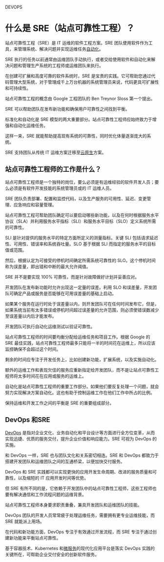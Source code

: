 DEVOPS

# 什么是 SRE（站点可靠性工程）？

站点可靠性工程（SRE）是 IT 运维的软件工程方案。SRE 团队使用软件作为工具，来管理系统、解决问题并实现运维任务[自动化](https://www.redhat.com/zh/topics/automation)。

SRE 执行的任务以前通常由运维团队手动执行，或者交给使用软件和自动化来解决问题和管理生产系统的工程师或运维团队来执行。 

在创建可扩展和高度可靠的软件系统时，SRE 是宝贵的实践。它可帮助您通过代码管理大型系统，对于管理成千上万台机器的系统管理员来说，代码更具可扩展性和可持续性。 

站点可靠性工程的概念由 Google 工程团队的 Ben Treynor Sloss 第一个提出。 

SRE 可以帮助团队在发布新功能和确保用户可靠性之间找到平衡。

标准化和自动化是 SRE 模型的两大重要部分。站点可靠性工程师应始终致力于增强和自动化运维任务。

这样一来，SRE 就能帮助提高现有系统的可靠性，同时优化体量逐渐庞大的系统。 

SRE 支持团队从传统 IT 运维方案迁移至[云原生](https://www.redhat.com/zh/topics/cloud-native-apps)方案。

## 站点可靠性工程师的工作是什么？

站点可靠性工程师是一个独特的岗位，要么必须是有运维经验的软件开发人员；要么必须是有软件开发技能的系统管理员或的 IT 运维人员。 

SRE 团队负责部署、配置和监控代码，以及生产服务的可用性、延迟、变更管理、应急响应和容量管理。

站点可靠性工程可帮助团队确定可以要启动哪些新功能，以及在何时根据服务水平协议（SLA）并利用服务水平指标（SLI）和服务水平目标（SLO）定义系统所需的可靠性。 

SLI 是针对提供的服务水平的特定方面所定义的测量指标。关键 SLI 包括请求延迟性、可用性、错误率和系统吞吐量。SLO 基于根据 SLI 而指定的服务水平的目标值或范围。

然后，根据认定为可接受的停机时间确定所需系统可靠性的 SLO。这个停机时间称为误差量，即出错和中断的最大允许阈值。 

SRE 并不是要实现 100% 可靠性，而是针对故障做好计划并妥善应对。 

开发团队在发布新功能时允许出现这一定量的误差。利用 SLO 和误差量，开发团队可确定产品或服务是否能够在可用误差量的基础上启动。

如果某个服务在运行时处于误差量以内，则开发团队可在任何时间发布它，但是，如果系统当前有太多错误或停机时间超过误差量的允许范围，则必须使错误数减少至误差量以内后才能发布。  

开发团队可执行自动化运维测试以验证可靠性。 

站点可靠性工程师的时间要均衡分配给运维任务和项目工作。根据 Google 的 SRE 最佳实践，站点可靠性工程师最多只能将一半的时间花在运维上，所以应该监控确保不会超过这个时间。 

剩余的时间应专注于开发任务上，比如创建新功能，扩展系统，以及实施自动化。

额外的运维工作和表现欠佳的服务应重新指定给开发团队，而不是让站点可靠性工程师将太多时间花在应用或服务的运维上。 

自动化是站点可靠性工程师的重要工作部分。如果他们要反复处理一个问题，就会努力实现解决方案自动化。这也有助于控制运维工作在他们工作中所占的比例。 

保持运维和开发工作之间的平衡是 SRE 的重要组成部分。 

## DevOps 和SRE

[DevOps](https://www.redhat.com/zh/topics/devops) 是指对企业文化、业务自动化和平台设计等方面进行全方位变革，从而实现迅捷、优质的服务交付，提升企业价值和响应能力。SRE 可视为 DevOps 的实施。

和 DevOps 一样，SRE 也与团队文化和关系密切相连。SRE 和 DevOps 都致力于搭建开发团队和运维团队之间的互通桥梁，以便加快交付服务。 

DevOps 和 SRE 实践都可以实现更快的应用开发生命周期、改进的服务质量和可靠性，以及缩短的 IT 应用开发时间等优势。

但 SRE 有所不同的是，它依赖于开发团队中的站点可靠性工程师，这些工程师也要有解决通信和工作流程问题的运维背景。

站点可靠性工程师本身要求职责重叠，兼具开发团队和运维团队的技能。 

DevOps 团队的开发人员常常疲于处理运维任务，需要拥有更专业运维技能，而 SRE 就能派上用场。 

在代码和新功能方面，DevOps 专注于有效通过开发流程，而 SRE 专注于通过创建新功能来平衡站点可靠性。 

基于容器技术、Kubernetes 和[微服务](https://www.redhat.com/zh/topics/microservices/what-are-microservices)的现代化应用平台是落实 DevOps 实践的关键所在，可帮助企业交付安全的创新软件服务。